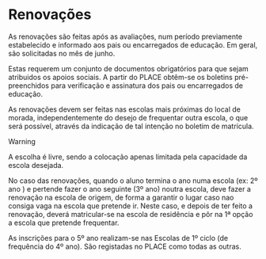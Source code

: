 ﻿# Renovações

As renovações são feitas após as avaliações, num período previamente estabelecido e informado aos pais ou encarregados de educação. Em geral, são solicitadas no mês de junho.

Estas requerem um conjunto de documentos obrigatórios para que sejam atribuidos os apoios sociais. A partir do PLACE obtêm-se os boletins pré-preenchidos para verificação e assinatura dos pais ou encarregados de educação. 

As renovações devem ser feitas nas escolas mais próximas do local de morada, independentemente do desejo de frequentar outra escola, o que será possível, através da indicação de tal intenção no boletim de matrícula. 

> [!WARNING]  
> A escolha é livre, sendo a colocação apenas limitada pela capacidade da escola desejada.

No caso das renovações, quando o aluno termina o ano numa escola (ex: 2º ano ) e pertende fazer o ano seguinte (3º ano) noutra escola, deve fazer a renovação na escola de origem, de forma a garantir o lugar caso nao consiga vaga na escola que pretende ir. Neste caso, e depois de ter feito a renovação, deverá matricular-se na escola de residência e pôr na 1ª opção a escola que pretende frequentar.


As inscrições para o 5º ano realizam-se nas Escolas de 1º ciclo (de frequência do 4º ano). São registadas no PLACE como todas as outras. 

